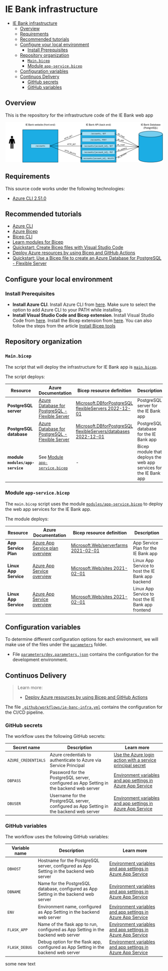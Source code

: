 # IE Bank infrastructure

- [IE Bank infrastructure](#ie-bank-infrastructure)
  - [Overview](#overview)
  - [Requirements](#requirements)
  - [Recommended tutorials](#recommended-tutorials)
  - [Configure your local environment](#configure-your-local-environment)
    - [Install Prerequisites](#install-prerequisites)
  - [Repository organization](#repository-organization)
    - [`Main.bicep`](#mainbicep)
    - [Module `app-service.bicep`](#module-app-servicebicep)
  - [Configuration variables](#configuration-variables)
  - [Continuos Delivery](#continuos-delivery)
    - [GitHub secrets](#github-secrets)
    - [GitHub variables](#github-variables)

## Overview

This is the repository for the infrastructure code of the IE Bank web app

![IE Bank app logical view](images/ie-bank-app.png)

## Requirements

This source code works under the following technologies:
- [Azure CLI 2.51.0](https://learn.microsoft.com/en-us/cli/azure/install-azure-cli)

## Recommended tutorials

- [Azure CLI](https://learn.microsoft.com/en-us/cli/azure/get-started-with-azure-cli)
- [Azure Bicep](https://learn.microsoft.com/en-us/azure/azure-resource-manager/bicep/overview?tabs=bicep)
- [Bicep CLI](https://learn.microsoft.com/en-us/azure/azure-resource-manager/bicep/bicep-cli)
- [Learn modules for Bicep](https://learn.microsoft.com/en-us/azure/azure-resource-manager/bicep/learn-bicep)
- [Quickstart: Create Bicep files with Visual Studio Code](https://learn.microsoft.com/en-us/azure/azure-resource-manager/bicep/quickstart-create-bicep-use-visual-studio-code?tabs=CLI)
- [Deploy Azure resources by using Bicep and GitHub Actions](https://learn.microsoft.com/en-us/training/paths/bicep-github-actions/)
- [Quickstart: Use a Bicep file to create an Azure Database for PostgreSQL - Flexible Server](https://learn.microsoft.com/en-us/azure/postgresql/flexible-server/quickstart-create-server-bicep?toc=%2Fazure%2Fazure-resource-manager%2Fbicep%2Ftoc.json&tabs=CLI)

## Configure your local environment

### Install Prerequisites

- **Install Azure CLI**. Install Azure CLI from [here](https://docs.microsoft.com/en-us/cli/azure/install-azure-cli). Make sure to select the option to add Azure CLI to your PATH while installing.
- **Install Visual Studio Code and Bicep extension**. Install Visual Studio Code from [here](https://code.visualstudio.com/download). Install the Bicep extension from [here](https://marketplace.visualstudio.com/items?itemName=ms-azuretools.vscode-bicep). You can also follow the steps from the article [Install Bicep tools](https://learn.microsoft.com/en-us/azure/azure-resource-manager/bicep/install#visual-studio-code-and-bicep-extension)

## Repository organization

### `Main.bicep`

The script that will deploy the infrastructure for IE Bank app is [`main.bicep`](main.bicep).

The script deploys:

Resource | Azure Documentation | Bicep resource definition | Description
--- | --- | --- | ---
**PostgreSQL server** | [Azure Database for PostgreSQL - Flexible Server](https://docs.microsoft.com/en-us/azure/postgresql/flexible-server/overview) | [Microsoft.DBforPostgreSQL flexibleServers 2022-12-01](https://learn.microsoft.com/en-us/azure/templates/microsoft.dbforpostgresql/2022-12-01/flexibleservers?pivots=deployment-language-bicep) | PostgreSQL server for the IE Bank app
**PostgreSQL database** | [Azure Database for PostgreSQL - Flexible Server](https://docs.microsoft.com/en-us/azure/postgresql/flexible-server/overview) | [Microsoft.DBforPostgreSQL flexibleServers/databases 2022-12-01](https://learn.microsoft.com/en-us/azure/templates/microsoft.dbforpostgresql/2022-12-01/flexibleservers/databases?pivots=deployment-language-bicep) | PostgreSQL database for the IE Bank app
**module `modules/app-service`** | See [Module `app-service.bicep`](#module-app-servicebicep) | - | Bicep module that deploys the web app services for the IE Bank app

### Module `app-service.bicep`

The `main.bicep` script uses the module [`modules/app-service.bicep`](.\modules\app-service.bicep) to deploy the web app services for the IE Bank app.

The module deploys:

Resource | Azure Documentation | Bicep resource definition | Description
--- | --- | --- | ---
**App Service Plan** | [Azure App Service plan overview](https://docs.microsoft.com/en-us/azure/app-service/overview-hosting-plans) | [Microsoft.Web/serverfarms 2021-02-01](https://docs.microsoft.com/en-us/azure/templates/microsoft.web/2021-03-01/serverfarms) | App Service Plan for the IE Bank app
**Linux App Service** | [Azure App Service overview](https://docs.microsoft.com/en-us/azure/app-service/overview) | [Microsoft.Web/sites 2021-02-01](https://docs.microsoft.com/en-us/azure/templates/microsoft.web/2021-03-01/sites) | Linux App Service to host the IE Bank app backend
**Linux App Service** | [Azure App Service overview](https://docs.microsoft.com/en-us/azure/app-service/overview) | [Microsoft.Web/sites 2021-02-01](https://docs.microsoft.com/en-us/azure/templates/microsoft.web/2021-03-01/sites) | Linux App Service to host the IE Bank app frontend

## Configuration variables

To determine different configuration options for each environment, we will make use of the files under the [`parameters`](./parameters/) folder.
- File [`parameters/dev.parameters.json`](./parameters/dev.parameters.json) contains the configuration for the development environment.

## Continuos Delivery

> Learn more: 
>- [Deploy Azure resources by using Bicep and GitHub Actions](https://learn.microsoft.com/en-us/training/paths/bicep-github-actions/)

The file [`.github/workflows/ie-banc-infra.yml`](.github\workflows\ie-bank-infra.yml) contains the configuration for the CI/CD pipeline.

### GitHub secrets

The workflow uses the following GitHub secrets:

Secret name | Description | Learn more
--- | --- | ---
`AZURE_CREDENTIALS` | Azure credentials to authenticate to Azure via Service Principal | [Use the Azure login action with a service principal secret](https://learn.microsoft.com/en-us/azure/developer/github/connect-from-azure?tabs=azure-portal%2Clinux#use-the-azure-login-action-with-a-service-principal-secret)
`DBPASS` | Password for the PostgreSQL server, configured as App Setting in the backend web server | [Environment variables and app settings in Azure App Service](https://learn.microsoft.com/en-us/azure/app-service/reference-app-settings?tabs=kudu%2Cdotnet)
`DBUSER` | Username for the PostgreSQL server, configured as App Setting in the backend web server | [Environment variables and app settings in Azure App Service](https://learn.microsoft.com/en-us/azure/app-service/reference-app-settings?tabs=kudu%2Cdotnet)

### GitHub variables

The workflow uses the following GitHub variables:

Variable name | Description | Learn more
--- | --- | ---
`DBHOST` | Hostname for the PostgreSQL server, configured as App Setting in the backend web server | [Environment variables and app settings in Azure App Service](https://learn.microsoft.com/en-us/azure/app-service/reference-app-settings?tabs=kudu%2Cdotnet)
`DBNAME` | Name for the PostgreSQL database, configured as App Setting in the backend web server | [Environment variables and app settings in Azure App Service](https://learn.microsoft.com/en-us/azure/app-service/reference-app-settings?tabs=kudu%2Cdotnet)
`ENV` | Environment name, configured as App Setting in the backend web server  | [Environment variables and app settings in Azure App Service](https://learn.microsoft.com/en-us/azure/app-service/reference-app-settings?tabs=kudu%2Cdotnet)
`FLASK_APP` | Name of the flask app to run, configured as App Setting in the backend web server  | [Environment variables and app settings in Azure App Service](https://learn.microsoft.com/en-us/azure/app-service/reference-app-settings?tabs=kudu%2Cdotnet)
`FLASK_DEBUG` | Debug option for the flask app, configured as App Setting in the backend web server  | [Environment variables and app settings in Azure App Service](https://learn.microsoft.com/en-us/azure/app-service/reference-app-settings?tabs=kudu%2Cdotnet)


some new text
